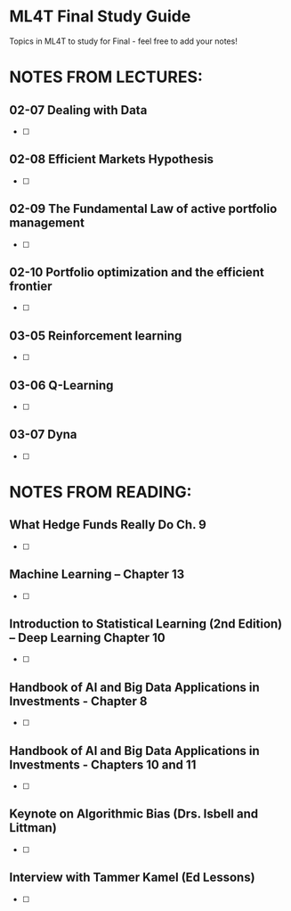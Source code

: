 
# ML4T Final Study Guide
Topics in ML4T to study for Final - feel free to add your notes!

# NOTES FROM LECTURES:  

## 02-07 Dealing with Data
- [ ] 
## 02-08 Efficient Markets Hypothesis
- [ ] 
## 02-09 The Fundamental Law of active portfolio management
- [ ] 
## 02-10 Portfolio optimization and the efficient frontier
- [ ] 
## 03-05 Reinforcement learning
- [ ] 
## 03-06 Q-Learning
- [ ] 
## 03-07 Dyna
- [ ] 


# NOTES FROM READING:  

## What Hedge Funds Really Do Ch. 9
- [ ] 
## Machine Learning – Chapter 13
- [ ] 
## Introduction to Statistical Learning (2nd Edition) – Deep Learning Chapter 10
- [ ] 
## Handbook of AI and Big Data Applications in Investments - Chapter 8 
- [ ] 
## Handbook of AI and Big Data Applications in Investments - Chapters 10 and 11
- [ ] 
## Keynote on Algorithmic Bias (Drs. Isbell and Littman)
- [ ] 
## Interview with Tammer Kamel (Ed Lessons)
- [ ] 
